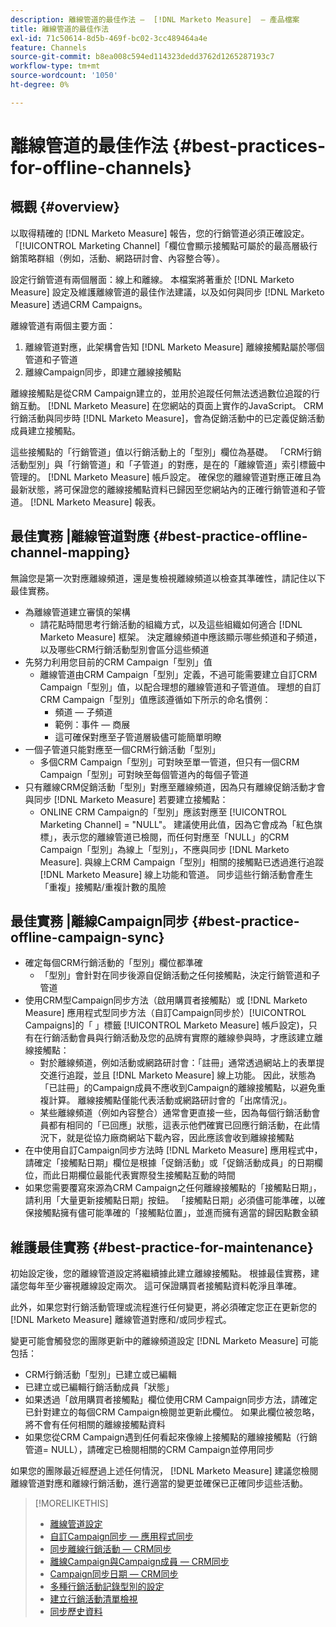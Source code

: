 ```yaml
---
description: 離線管道的最佳作法 —  [!DNL Marketo Measure]  — 產品檔案
title: 離線管道的最佳作法
exl-id: 71c50614-8d5b-469f-bc02-3cc489464a4e
feature: Channels
source-git-commit: b8ea008c594ed114323dedd3762d1265287193c7
workflow-type: tm+mt
source-wordcount: '1050'
ht-degree: 0%

---
```


# 離線管道的最佳作法 {#best-practices-for-offline-channels}

## 概觀 {#overview}

以取得精確的 [!DNL Marketo Measure] 報告，您的行銷管道必須正確設定。 「[!UICONTROL Marketing Channel]「欄位會顯示接觸點可屬於的最高層級行銷策略群組（例如，活動、網路研討會、內容整合等）。

設定行銷管道有兩個層面：線上和離線。 本檔案將著重於 [!DNL Marketo Measure] 設定及維護離線管道的最佳作法建議，以及如何與同步 [!DNL Marketo Measure] 透過CRM Campaigns。

離線管道有兩個主要方面：

1. 離線管道對應，此架構會告知 [!DNL Marketo Measure] 離線接觸點屬於哪個管道和子管道
1. 離線Campaign同步，即建立離線接觸點

離線接觸點是從CRM Campaign建立的，並用於追蹤任何無法透過數位追蹤的行銷互動。 [!DNL Marketo Measure] 在您網站的頁面上實作的JavaScript。 CRM行銷活動與同步時 [!DNL Marketo Measure]，會為促銷活動中的已定義促銷活動成員建立接觸點。

這些接觸點的「行銷管道」值以行銷活動上的「型別」欄位為基礎。 「CRM行銷活動型別」與「行銷管道」和「子管道」的對應，是在的「離線管道」索引標籤中管理的。 [!DNL Marketo Measure] 帳戶設定。 確保您的離線管道對應正確且為最新狀態，將可保證您的離線接觸點資料已歸因至您網站內的正確行銷管道和子管道。 [!DNL Marketo Measure] 報表。

## 最佳實務 |離線管道對應 {#best-practice-offline-channel-mapping}

無論您是第一次對應離線頻道，還是隻檢視離線頻道以檢查其準確性，請記住以下最佳實務。

* 為離線管道建立審慎的架構
   * 請花點時間思考行銷活動的組織方式，以及這些組織如何適合 [!DNL Marketo Measure] 框架。 決定離線頻道中應該顯示哪些頻道和子頻道，以及哪些CRM行銷活動型別會區分這些頻道
* 先努力利用您目前的CRM Campaign「型別」值
   * 離線管道由CRM Campaign「型別」定義，不過可能需要建立自訂CRM Campaign「型別」值，以配合理想的離線管道和子管道值。 理想的自訂CRM Campaign「型別」值應該遵循如下所示的命名慣例：
      * 頻道 — 子頻道
      * 範例：事件 — 商展
      * 這可確保對應至子管道層級儘可能簡單明瞭
* 一個子管道只能對應至一個CRM行銷活動「型別」
   * 多個CRM Campaign「型別」可對映至單一管道，但只有一個CRM Campaign「型別」可對映至每個管道內的每個子管道
* 只有離線CRM促銷活動「型別」對應至離線頻道，因為只有離線促銷活動才會與同步 [!DNL Marketo Measure] 若要建立接觸點：
   * ONLINE CRM Campaign的「型別」應該對應至 [!UICONTROL Marketing Channel] = &quot;NULL&quot;。 建議使用此值，因為它會成為「紅色旗標」，表示您的離線管道已檢閱，而任何對應至「NULL」的CRM Campaign「型別」為線上「型別」，不應與同步 [!DNL Marketo Measure]. 與線上CRM Campaign「型別」相關的接觸點已透過進行追蹤 [!DNL Marketo Measure] 線上功能和管道。 同步這些行銷活動會產生「重複」接觸點/重複計數的風險

## 最佳實務 |離線Campaign同步 {#best-practice-offline-campaign-sync}

* 確定每個CRM行銷活動的「型別」欄位都準確
   * 「型別」會針對在同步後源自促銷活動之任何接觸點，決定行銷管道和子管道
* 使用CRM型Campaign同步方法（啟用購買者接觸點）或 [!DNL Marketo Measure] 應用程式型同步方法（自訂Campaign同步於）[!UICONTROL Campaigns]的「 」標籤 [!UICONTROL Marketo Measure] 帳戶設定)，只有在行銷活動會員與行銷活動及您的品牌有實際的離線參與時，才應該建立離線接觸點：
   * 對於離線頻道，例如活動或網路研討會：「註冊」通常透過網站上的表單提交進行追蹤，並且 [!DNL Marketo Measure] 線上功能。 因此，狀態為「已註冊」的Campaign成員不應收到Campaign的離線接觸點，以避免重複計算。 離線接觸點僅能代表活動或網路研討會的「出席情況」。
   * 某些離線頻道（例如內容整合）通常會更直接一些，因為每個行銷活動會員都有相同的「已回應」狀態，這表示他們確實已回應行銷活動，在此情況下，就是從協力廠商網站下載內容，因此應該會收到離線接觸點
* 在中使用自訂Campaign同步方法時 [!DNL Marketo Measure] 應用程式中，請確定「接觸點日期」欄位是根據「促銷活動」或「促銷活動成員」的日期欄位，而此日期欄位最能代表實際發生接觸點互動的時間
* 如果您需要覆寫來源為CRM Campaign之任何離線接觸點的「接觸點日期」，請利用「大量更新接觸點日期」按鈕。 「接觸點日期」必須儘可能準確，以確保接觸點擁有儘可能準確的「接觸點位置」，並進而擁有適當的歸因點數金額

## 維護最佳實務 {#best-practice-for-maintenance}

初始設定後，您的離線管道設定將繼續據此建立離線接觸點。 根據最佳實務，建議您每年至少審視離線設定兩次。 這可保證購買者接觸點資料乾淨且準確。

此外，如果您對行銷活動管理或流程進行任何變更，將必須確定您正在更新您的 [!DNL Marketo Measure] 離線管道對應和/或同步程式。

變更可能會觸發您的團隊更新中的離線頻道設定 [!DNL Marketo Measure] 可能包括：

* CRM行銷活動「型別」已建立或已編輯
* 已建立或已編輯行銷活動成員「狀態」
* 如果透過「啟用購買者接觸點」欄位使用CRM Campaign同步方法，請確定已針對建立的每個CRM Campaign檢閱並更新此欄位。 如果此欄位被忽略，將不會有任何相關的離線接觸點資料
* 如果您從CRM Campaign遇到任何看起來像線上接觸點的離線接觸點（行銷管道= NULL），請確定已檢閱相關的CRM Campaign並停用同步

如果您的團隊最近經歷過上述任何情況， [!DNL Marketo Measure] 建議您檢閱離線管道對應和離線行銷活動，進行適當的變更並確保已正確同步這些活動。

>[!MORELIKETHIS]
>
>* [離線管道設定](/help/channel-tracking-and-setup/offline-channels/offline-custom-channel-setup.md)
>* [自訂Campaign同步 — 應用程式同步](/help/channel-tracking-and-setup/offline-channels/custom-campaign-sync.md)
>* [同步離線行銷活動 — CRM同步](/help/channel-tracking-and-setup/offline-channels/legacy-processes/syncing-offline-campaigns.md)
>* [離線Campaign與Campaign成員 — CRM同步](/help/channel-tracking-and-setup/offline-channels/legacy-processes/campaigns-and-campaign-members.md)
>* [Campaign同步日期 — CRM同步](/help/channel-tracking-and-setup/offline-channels/legacy-processes/campaign-sync-dates.md)
>* [多種行銷活動記錄型別的設定](/help/channel-tracking-and-setup/offline-channels/configurations-for-multiple-campaign-record-types.md)
>* [建立行銷活動清單檢視](/help/channel-tracking-and-setup/offline-channels/legacy-processes/creating-a-campaign-list-view-for-salesforce-campaigns.md)
>* [同步歷史資料](/help/channel-tracking-and-setup/offline-channels/legacy-processes/syncing-historical-data.md)
